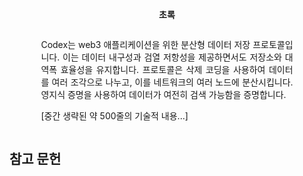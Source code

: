 <center>
    
**초록** 
</center>
  
<div style="display: flex; justify-content: center; align-items: center;">
<div style="text-align: justify; width: 80%">

Codex는 web3 애플리케이션을 위한 분산형 데이터 저장 프로토콜입니다. 이는 데이터 내구성과 검열 저항성을 제공하면서도 저장소와 대역폭 효율성을 유지합니다. 프로토콜은 삭제 코딩을 사용하여 데이터를 여러 조각으로 나누고, 이를 네트워크의 여러 노드에 분산시킵니다. 영지식 증명을 사용하여 데이터가 여전히 검색 가능함을 증명합니다.

[중간 생략된 약 500줄의 기술적 내용...]
</div>
</div>

## 참고 문헌
       
[^bitswap_spec]: IPFS Standards. "Bitswap Protocol," https://specs.ipfs.tech/bitswap-protocol/ (2024년 9월 27일 접속)
    
[^schroeder_07]: B. Schroeder와 G. A. Gibson, "실제 세계의 디스크 실패: 1,000,000시간의 MTTF가 의미하는 것," 제5회 USENIX 파일 및 저장 기술 컨퍼런스(FAST '07) 프로시딩, 미국 캘리포니아 산호세, 2007
    
[^ipfs_website]: IPFS: 중앙 서버 없이 데이터를 관리하는 개방형 시스템," IPFS, 2024. [온라인]. 사용 가능: https://ipfs.tech/. [접속: 2024년 9월 28일].
